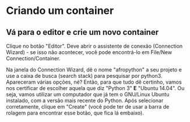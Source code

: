# Criando um container

## Vá para o editor e crie um novo container

Clique no botão "Editor". Deve abrir o assistente de conexão (Connection Wizard) - se isso não acontecer, você pode encontrá-lo em File/New Connection/Container. 

Na janela do Connection Wizard, dê o nome "afropython" a seu projeto e use a caixa de busca (search stack) para pesquisar por python3. Apareceram várias opções, né? Então, para que tudo dê certinho, vamos nos certificar de escolher aquela que diz "Python 3" **E** "Ubuntu 14.04". Ou seja, vamos utilizar um computador que já tem o GNU/Linux Ubuntu instalado, com a versão mais recente do Python. Após selecionar corretamente, clique em "Create" (você pode ter de usar a barra de rolagem para encontrar esse botão, que fica lá embaixo).
